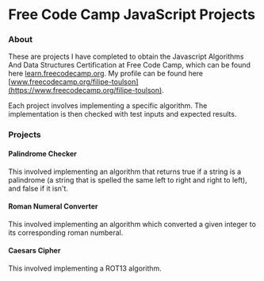 # Free Code Camp JavaScript Projects
### About
These are projects I have completed to obtain the Javascript Algorithms And Data Structures Certification at Free Code Camp, 
which can be found here [learn.freecodecamp.org](https://learn.freecodecamp.org/). My profile can be found here 
[www.freecodecamp.org/filipe-toulson](https://www.freecodecamp.org/filipe-toulson).

Each project involves implementing a specific algorithm. The implementation is then checked with test inputs and expected
results.

### Projects
#### Palindrome Checker
This involved implementing an algorithm that returns true if a string is a palindrome (a string that is spelled the same left
to right and right to left), and false if it isn't.

#### Roman Numeral Converter
This involved implementing an algorithm which converted a given integer to its corresponding roman numberal.

#### Caesars Cipher
This involved implementing a ROT13 algorithm.
